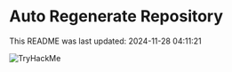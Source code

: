 # Auto Regenerate Repository

This README was last updated: 2024-11-28 04:11:21

 ![TryHackMe](https://tryhackme.com/badge/533634)
